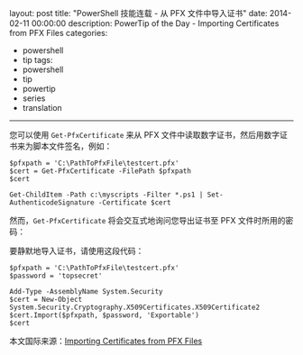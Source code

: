 ﻿layout: post
title: "PowerShell 技能连载 - 从 PFX 文件中导入证书"
date: 2014-02-11 00:00:00
description: PowerTip of the Day - Importing Certificates from PFX Files
categories:
- powershell
- tip
tags:
- powershell
- tip
- powertip
- series
- translation
---
您可以使用 `Get-PfxCertificate` 来从 PFX 文件中读取数字证书，然后用数字证书来为脚本文件签名，例如：

	$pfxpath = 'C:\PathToPfxFile\testcert.pfx'
	$cert = Get-PfxCertificate -FilePath $pfxpath
	$cert

	Get-ChildItem -Path c:\myscripts -Filter *.ps1 | Set-AuthenticodeSignature -Certificate $cert

然而，`Get-PfxCertificate` 将会交互式地询问您导出证书至 PFX 文件时所用的密码：

要静默地导入证书，请使用这段代码：

	$pfxpath = 'C:\PathToPfxFile\testcert.pfx'
	$password = 'topsecret'
	
	Add-Type -AssemblyName System.Security
	$cert = New-Object System.Security.Cryptography.X509Certificates.X509Certificate2
	$cert.Import($pfxpath, $password, 'Exportable')
	$cert

<!--more-->
本文国际来源：[Importing Certificates from PFX Files](http://powershell.com/cs/blogs/tips/archive/2014/02/11/importing-certificates-from-pfx-files.aspx)
